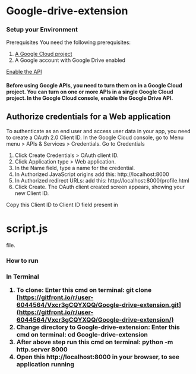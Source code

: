 # Google-drive-extension

<h3> Setup your Environment </h3>
  
Prerequisites
You need the following prerequisites:


1) <a href='https://developers.google.com/workspace/guides/create-project'> A Google Cloud project </a>
2) A Google account with Google Drive enabled

<p>
<a href='https://console.cloud.google.com/flows/enableapi?apiid=drive.googleapis.com' >Enable the API  </a> <br>
<h4>Before using Google APIs, you need to turn them on in a Google Cloud project. You can turn on one or more APIs in a single Google Cloud project.
In the Google Cloud console, enable the Google Drive API. </h4> </p>


<h2> Authorize credentials for a Web application</h2>
<p> To authenticate as an end user and access user data in your app, you need to create a OAuth 2.0 Client ID.
In the Google Cloud console, go to Menu menu > APIs & Services > Credentials.
Go to Credentials

1) Click Create Credentials > OAuth client ID. <br>
2) Click Application type > Web application.  <br>
3) In the Name field, type a name for the credential.  <br>
4) In Authorized JavaScript origins add this: http://localhost:8000  <br>
5) In Authorized redirect URLs: add this: http://localhost:8000/profile.html  <br>
6) Click Create. The OAuth client created screen appears, showing your new Client ID. </p>
  
Copy this Client ID to Client ID field present in <h1>script.js</h1> file.
  

<h3> How to run <h3>

In Terminal

1) To clone: Enter this cmd on terminal: git clone [https://gitfront.io/r/user-6044564/Vxcr3gCQYXQQ/Google-drive-extension.git](https://gitfront.io/r/user-6044564/Vxcr3gCQYXQQ/Google-drive-extension/)
2) Change directory to Google-drive-extension: Enter this cmd on terminal: cd Google-drive-extension
3)  After above step run this cmd on terminal: python -m http.server 8000
4) Open this http://localhost:8000 in your browser, to see application running
 
 
  
 
